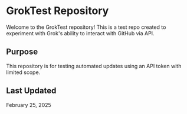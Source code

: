 # GrokTest Repository

Welcome to the GrokTest repository! This is a test repo created to experiment with Grok's ability to interact with GitHub via API.

## Purpose
This repository is for testing automated updates using an API token with limited scope.

## Last Updated
February 25, 2025

